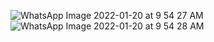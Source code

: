 ![WhatsApp Image 2022-01-20 at 9 54 27 AM](https://user-images.githubusercontent.com/83284294/150273863-8324baac-ef26-423f-9183-538baa7c7b08.jpeg)
![WhatsApp Image 2022-01-20 at 9 54 28 AM](https://user-images.githubusercontent.com/83284294/150273868-f64022ee-0156-4a4e-a290-4ab48ce5842c.jpeg)
